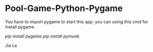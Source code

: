 # Pool-Game-Python-Pygame

You have to import pygame to start this app. you can using this cmd for install pygame.

*pip install pygame*
*pip install pymunk*

Jia Le
